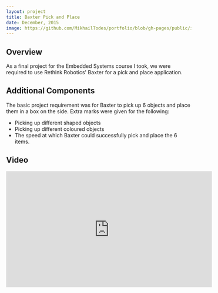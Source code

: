 ```yaml
---
layout: project
title: Baxter Pick and Place
date: December, 2015
image: https://github.com/MikhailTodes/portfolio/blob/gh-pages/public/images/baxter_final_pose.png?raw=true
---
```


## Overview
As a final project for the Embedded Systems course I took, we were required to use Rethink Robotics' Baxter for a pick and place application.

## Additional Components

The basic project requirement was for Baxter to pick up 6 objects and place them in a box on the side. Extra marks were given for the following:

* Picking up different shaped objects
* Picking up different coloured objects
* The speed at which Baxter could successfully pick and place the 6 items.

## Video
<iframe width="560" height="315" src="https://www.youtube.com/embed/Uo60e5Leo50" frameborder="0" allowfullscreen></iframe>
